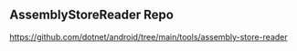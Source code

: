 ﻿## AssemblyStoreReader Repo	
https://github.com/dotnet/android/tree/main/tools/assembly-store-reader